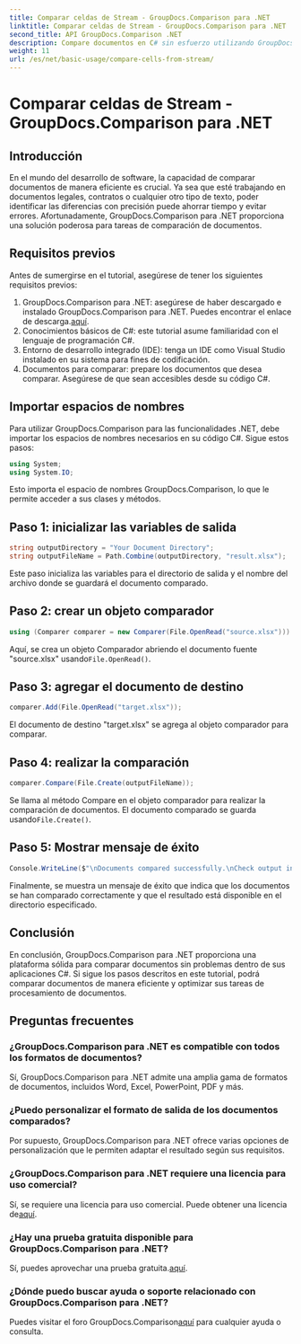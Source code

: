 ```yaml
---
title: Comparar celdas de Stream - GroupDocs.Comparison para .NET
linktitle: Comparar celdas de Stream - GroupDocs.Comparison para .NET
second_title: API GroupDocs.Comparison .NET
description: Compare documentos en C# sin esfuerzo utilizando GroupDocs.Comparison para .NET. Optimice sus tareas de procesamiento de documentos con facilidad.
weight: 11
url: /es/net/basic-usage/compare-cells-from-stream/
---
```


# Comparar celdas de Stream - GroupDocs.Comparison para .NET

## Introducción
En el mundo del desarrollo de software, la capacidad de comparar documentos de manera eficiente es crucial. Ya sea que esté trabajando en documentos legales, contratos o cualquier otro tipo de texto, poder identificar las diferencias con precisión puede ahorrar tiempo y evitar errores. Afortunadamente, GroupDocs.Comparison para .NET proporciona una solución poderosa para tareas de comparación de documentos.
## Requisitos previos
Antes de sumergirse en el tutorial, asegúrese de tener los siguientes requisitos previos:
1.  GroupDocs.Comparison para .NET: asegúrese de haber descargado e instalado GroupDocs.Comparison para .NET. Puedes encontrar el enlace de descarga.[aquí](https://releases.groupdocs.com/comparison/net/).
2. Conocimientos básicos de C#: este tutorial asume familiaridad con el lenguaje de programación C#.
3. Entorno de desarrollo integrado (IDE): tenga un IDE como Visual Studio instalado en su sistema para fines de codificación.
4. Documentos para comparar: prepare los documentos que desea comparar. Asegúrese de que sean accesibles desde su código C#.

## Importar espacios de nombres
Para utilizar GroupDocs.Comparison para las funcionalidades .NET, debe importar los espacios de nombres necesarios en su código C#. Sigue estos pasos:

```csharp
using System;
using System.IO;
```
Esto importa el espacio de nombres GroupDocs.Comparison, lo que le permite acceder a sus clases y métodos.

## Paso 1: inicializar las variables de salida
```csharp
string outputDirectory = "Your Document Directory";
string outputFileName = Path.Combine(outputDirectory, "result.xlsx");
```
Este paso inicializa las variables para el directorio de salida y el nombre del archivo donde se guardará el documento comparado.
## Paso 2: crear un objeto comparador
```csharp
using (Comparer comparer = new Comparer(File.OpenRead("source.xlsx")))
```
 Aquí, se crea un objeto Comparador abriendo el documento fuente "source.xlsx" usando`File.OpenRead()`.
## Paso 3: agregar el documento de destino
```csharp
comparer.Add(File.OpenRead("target.xlsx"));
```
El documento de destino "target.xlsx" se agrega al objeto comparador para comparar.
## Paso 4: realizar la comparación
```csharp
comparer.Compare(File.Create(outputFileName));
```
 Se llama al método Compare en el objeto comparador para realizar la comparación de documentos. El documento comparado se guarda usando`File.Create()`.
## Paso 5: Mostrar mensaje de éxito
```csharp
Console.WriteLine($"\nDocuments compared successfully.\nCheck output in {outputDirectory}.");
```
Finalmente, se muestra un mensaje de éxito que indica que los documentos se han comparado correctamente y que el resultado está disponible en el directorio especificado.

## Conclusión
En conclusión, GroupDocs.Comparison para .NET proporciona una plataforma sólida para comparar documentos sin problemas dentro de sus aplicaciones C#. Si sigue los pasos descritos en este tutorial, podrá comparar documentos de manera eficiente y optimizar sus tareas de procesamiento de documentos.
## Preguntas frecuentes
### ¿GroupDocs.Comparison para .NET es compatible con todos los formatos de documentos?
Sí, GroupDocs.Comparison para .NET admite una amplia gama de formatos de documentos, incluidos Word, Excel, PowerPoint, PDF y más.
### ¿Puedo personalizar el formato de salida de los documentos comparados?
Por supuesto, GroupDocs.Comparison para .NET ofrece varias opciones de personalización que le permiten adaptar el resultado según sus requisitos.
### ¿GroupDocs.Comparison para .NET requiere una licencia para uso comercial?
 Sí, se requiere una licencia para uso comercial. Puede obtener una licencia de[aquí](https://purchase.groupdocs.com/buy).
### ¿Hay una prueba gratuita disponible para GroupDocs.Comparison para .NET?
 Sí, puedes aprovechar una prueba gratuita.[aquí](https://releases.groupdocs.com/).
### ¿Dónde puedo buscar ayuda o soporte relacionado con GroupDocs.Comparison para .NET?
 Puedes visitar el foro GroupDocs.Comparison[aquí](https://forum.groupdocs.com/c/comparison/12) para cualquier ayuda o consulta.